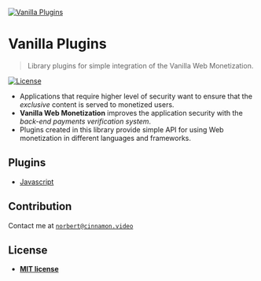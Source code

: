 <a href="https//admin.vanilla.so"><img src="https://admin.vanilla.so/icons/apple-icon.png" alt="Vanilla Plugins"></a>

# Vanilla Plugins
> Library plugins for simple integration of the Vanilla Web Monetization.

[![License](http://img.shields.io/:license-mit-blue.svg?style=flat-square)](http://badges.mit-license.org)

* Applications that require higher level of security want to ensure that the *exclusive* content is served to monetized users.
* **Vanilla Web Monetization** improves the application security with the *back-end payments verification system*.
* Plugins created in this library provide simple API for using Web monetization in different languages and frameworks.


## Plugins
* [Javascript](https://github.com/vanilla-wm/vanilla-plugins/tree/master/packages/javascript)

## Contribution
Contact me at <a href="mailto:norbert@cinnamon.video" target="_blank">`norbert@cinnamon.video`</a>

## License
- **[MIT license](https://github.com/vanilla-wm/vanilla-plugins/blob/master/LICENSE)**
